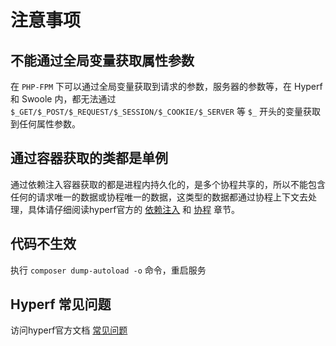 # 注意事项

## 不能通过全局变量获取属性参数
在 `PHP-FPM` 下可以通过全局变量获取到请求的参数，服务器的参数等，在 Hyperf 和 Swoole 内，都无法通过 `$_GET/$_POST/$_REQUEST/$_SESSION/$_COOKIE/$_SERVER` 等 `$_` 开头的变量获取到任何属性参数。

## 通过容器获取的类都是单例
通过依赖注入容器获取的都是进程内持久化的，是多个协程共享的，所以不能包含任何的请求唯一的数据或协程唯一的数据，这类型的数据都通过协程上下文去处理，具体请仔细阅读hyperf官方的 [依赖注入](https://hyperf.wiki/2.2/#/zh-cn/di) 和 [协程](https://hyperf.wiki/2.2/#/zh-cn/coroutine) 章节。

## 代码不生效
执行 `composer dump-autoload -o` 命令，重启服务

## Hyperf 常见问题
访问hyperf官方文档 [常见问题](https://hyperf.wiki/2.2/#/zh-cn/quick-start/questions)